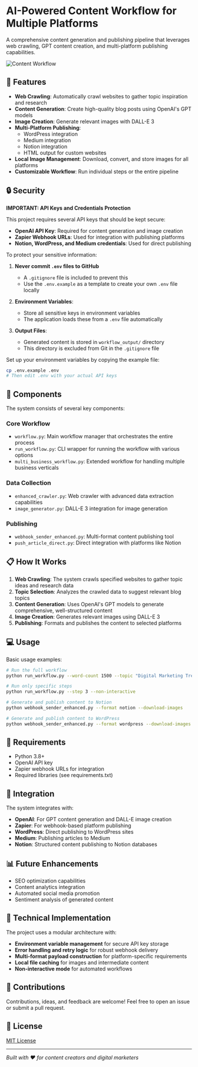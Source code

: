 # AI-Powered Content Workflow for Multiple Platforms

A comprehensive content generation and publishing pipeline that leverages web crawling, GPT content creation, and multi-platform publishing capabilities.

![Content Workflow](https://github.com/yourusername/crawler-app/blob/main/docs/workflow-diagram.png)

## 🚀 Features

- **Web Crawling**: Automatically crawl websites to gather topic inspiration and research
- **Content Generation**: Create high-quality blog posts using OpenAI's GPT models
- **Image Creation**: Generate relevant images with DALL-E 3
- **Multi-Platform Publishing**:
  - WordPress integration
  - Medium integration 
  - Notion integration
  - HTML output for custom websites
- **Local Image Management**: Download, convert, and store images for all platforms
- **Customizable Workflow**: Run individual steps or the entire pipeline

## 🔒 Security

**IMPORTANT: API Keys and Credentials Protection**

This project requires several API keys that should be kept secure:

- **OpenAI API Key**: Required for content generation and image creation
- **Zapier Webhook URLs**: Used for integration with publishing platforms
- **Notion, WordPress, and Medium credentials**: Used for direct publishing

To protect your sensitive information:

1. **Never commit `.env` files to GitHub**
   - A `.gitignore` file is included to prevent this
   - Use the `.env.example` as a template to create your own `.env` file locally

2. **Environment Variables**: 
   - Store all sensitive keys in environment variables
   - The application loads these from a `.env` file automatically

3. **Output Files**:
   - Generated content is stored in `workflow_output/` directory
   - This directory is excluded from Git in the `.gitignore` file

Set up your environment variables by copying the example file:
```bash
cp .env.example .env
# Then edit .env with your actual API keys
```

## 🔧 Components

The system consists of several key components:

### Core Workflow

- `workflow.py`: Main workflow manager that orchestrates the entire process
- `run_workflow.py`: CLI wrapper for running the workflow with various options
- `multi_business_workflow.py`: Extended workflow for handling multiple business verticals

### Data Collection

- `enhanced_crawler.py`: Web crawler with advanced data extraction capabilities
- `image_generator.py`: DALL-E 3 integration for image generation

### Publishing

- `webhook_sender_enhanced.py`: Multi-format content publishing tool 
- `push_article_direct.py`: Direct integration with platforms like Notion

## 📋 How It Works

1. **Web Crawling**: The system crawls specified websites to gather topic ideas and research data
2. **Topic Selection**: Analyzes the crawled data to suggest relevant blog topics
3. **Content Generation**: Uses OpenAI's GPT models to generate comprehensive, well-structured content
4. **Image Creation**: Generates relevant images using DALL-E 3
5. **Publishing**: Formats and publishes the content to selected platforms

## 💻 Usage

Basic usage examples:

```bash
# Run the full workflow
python run_workflow.py --word-count 1500 --topic "Digital Marketing Trends"

# Run only specific steps
python run_workflow.py --step 3 --non-interactive

# Generate and publish content to Notion
python webhook_sender_enhanced.py --format notion --download-images

# Generate and publish content to WordPress
python webhook_sender_enhanced.py --format wordpress --download-images
```

## 🔑 Requirements

- Python 3.8+
- OpenAI API key
- Zapier webhook URLs for integration
- Required libraries (see requirements.txt)

## 🔗 Integration

The system integrates with:

- **OpenAI**: For GPT content generation and DALL-E image creation
- **Zapier**: For webhook-based platform publishing
- **WordPress**: Direct publishing to WordPress sites
- **Medium**: Publishing articles to Medium
- **Notion**: Structured content publishing to Notion databases

## 📊 Future Enhancements

- SEO optimization capabilities
- Content analytics integration
- Automated social media promotion
- Sentiment analysis of generated content

## 🧪 Technical Implementation

The project uses a modular architecture with:

- **Environment variable management** for secure API key storage
- **Error handling and retry logic** for robust webhook delivery
- **Multi-format payload construction** for platform-specific requirements
- **Local file caching** for images and intermediate content
- **Non-interactive mode** for automated workflows

## 👥 Contributions

Contributions, ideas, and feedback are welcome! Feel free to open an issue or submit a pull request.

## 📝 License

[MIT License](LICENSE)

---

*Built with ❤️ for content creators and digital marketers* 